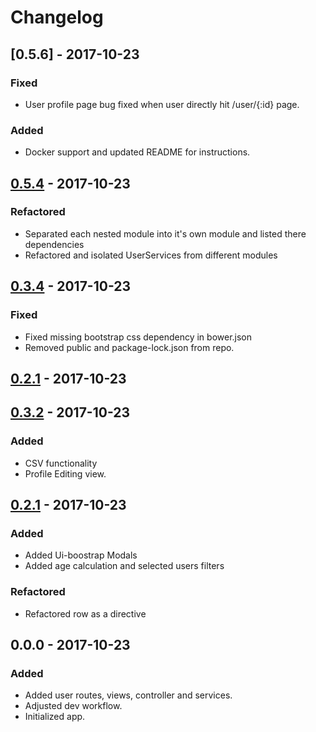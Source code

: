 # Changelog

## [0.5.6] - 2017-10-23

### Fixed
- User profile page bug fixed when user directly hit /user/{:id} page.

### Added
- Docker support and updated README for instructions.

## [0.5.4] - 2017-10-23

### Refactored
- Separated each nested module into it's own module and listed there dependencies
- Refactored and isolated UserServices from different modules

## [0.3.4] - 2017-10-23

### Fixed
- Fixed missing bootstrap css dependency in bower.json
- Removed public and package-lock.json from repo.

## [0.2.1] - 2017-10-23

## [0.3.2] - 2017-10-23

### Added
- CSV functionality
- Profile Editing view.

## [0.2.1] - 2017-10-23

### Added

- Added Ui-boostrap Modals
- Added age calculation and selected users filters

### Refactored

- Refactored row as a directive

## 0.0.0 - 2017-10-23

### Added
- Added user routes, views, controller and services.
- Adjusted dev workflow.
- Initialized app.


[0.5.4]: https://github.com/mabdullah353/Newsletter2go/compare/v0.3.4...v0.5.4
[0.3.4]: https://github.com/mabdullah353/Newsletter2go/compare/v0.3.2...v0.3.4
[0.3.2]: https://github.com/mabdullah353/Newsletter2go/compare/v0.2.1...v0.3.2
[0.2.1]: https://github.com/mabdullah353/Newsletter2go/compare/v0.0.0...v0.2.1
